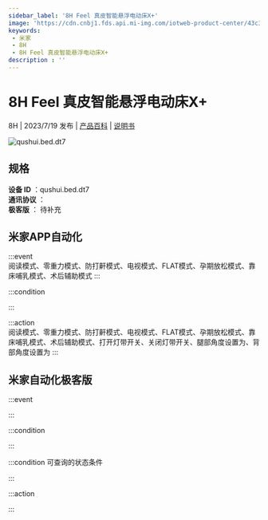 ```yaml
---
sidebar_label: '8H Feel 真皮智能悬浮电动床X+'
image: 'https://cdn.cnbj1.fds.api.mi-img.com/iotweb-product-center/43c3ca6dca8ba8cacb968fae43327206_1687845017381.png?GalaxyAccessKeyId=AKVGLQWBOVIRQ3XLEW&Expires=9223372036854775807&Signature=PMyHsmsUU9XvufB0F/NXPQzb94I='
keywords: 
 - 米家
 - 8H
 - 8H Feel 真皮智能悬浮电动床X+
description : ''
---
```

# 8H Feel 真皮智能悬浮电动床X+

8H | 2023/7/19 发布 | [产品百科](https://home.mi.com/webapp/content/baike/product/index.html?model=qushui.bed.dt7/) | [说明书](https://home.mi.com/views/introduction.html?model=qushui.bed.dt7&region=cn)

![qushui.bed.dt7](https://cdn.cnbj1.fds.api.mi-img.com/iotweb-product-center/43c3ca6dca8ba8cacb968fae43327206_1687845017381.png?GalaxyAccessKeyId=AKVGLQWBOVIRQ3XLEW&Expires=9223372036854775807&Signature=PMyHsmsUU9XvufB0F/NXPQzb94I=)

## 规格  
> 
**设备 ID** ：qushui.bed.dt7  
**通讯协议** ：  
**极客版**  ： 待补充 


## 米家APP自动化  

:::event  
阅读模式、零重力模式、防打鼾模式、电视模式、FLAT模式、孕期放松模式、靠床哺乳模式、术后辅助模式
:::

:::condition  

:::

:::action   
阅读模式、零重力模式、防打鼾模式、电视模式、FLAT模式、孕期放松模式、靠床哺乳模式、术后辅助模式、打开灯带开关、关闭灯带开关、腿部角度设置为、背部角度设置为
:::

## 米家自动化极客版  

:::event  

:::

:::condition  

:::

:::condition 可查询的状态条件  

:::

:::action  

:::

        
